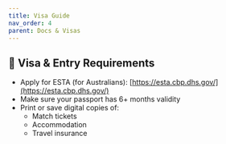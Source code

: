 ```yaml
---
title: Visa Guide
nav_order: 4
parent: Docs & Visas
---
```


## 🛂 Visa & Entry Requirements

- Apply for ESTA (for Australians): [https://esta.cbp.dhs.gov/](https://esta.cbp.dhs.gov/)
- Make sure your passport has 6+ months validity
- Print or save digital copies of:
  - Match tickets
  - Accommodation
  - Travel insurance